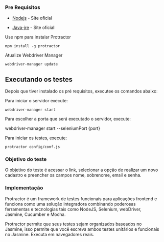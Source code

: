 ### Pre Requisitos

* [Nodejs](https://nodejs.org/en/download/) - Site oficial

* [Java-jre](https://www.oracle.com/technetwork/pt/java/javase/downloads/jre8-downloads-2133155.html) - Site oficial


Use npm para instalar Protractor 

```
npm install -g protractor
```

Atualize Webdriver Manager

```
webdriver-manager update
```

## Executando os testes

Depois que tiver instalado os pré requisitos, executee os comandos abaixo:

Para iniciar o servidor execute:

```
webdriver-manager start
```
Para escolher a porta que será executado o servidor, execute:

webdriver-manager start --seleniumPort {port}

Para iniciar os testes, execute:
```
protractor config/conf.js
```

### Objetivo do teste

O objetivo do teste é acessar o link, selecionar a opção de realizar um novo cadastro e preencher os campos nome, sobrenome, email e senha.

### Implementação

Protractor é um framework de testes funcionais para aplicações frontend e funciona como uma solução integradora combinando poderosas ferramentas e tecnologias tais como NodeJS, Selenium, webDriver, Jasmine, Cucumber e Mocha.

Protractor permite que seus testes sejam organizados baseados no Jasmine, isso permite que você escreva ambos testes unitários e funcionais no Jasmine.
Executa em navegadores reais.
